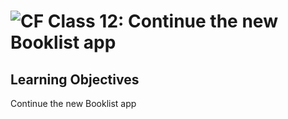 ![CF](https://i.imgur.com/7v5ASc8.png)  Class 12:  Continue the new Booklist app
=======

## Learning Objectives
<!--
ABCD:
  Audience: Program participants
  Behavior: Expected learning/behavior changes/results
  Condition:
    Circumstances that lead to change/result
    When change/result are expected to occur
  Degree: How much change occurs (%) for how many participants (#)
-->

Continue the new Booklist app
